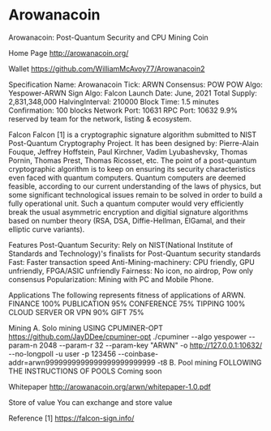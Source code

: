 # Arowanacoin
Arowanacoin: Post-Quantum Security and CPU Mining Coin

Home Page
http://arowanacoin.org/

Wallet
https://github.com/WilliamMcAvoy77/Arowanacoin2

Specification
Name: Arowanacoin
Tick: ARWN
Consensus: POW
POW Algo: Yespower-ARWN
Sign Algo: Falcon
Launch Date: June, 2021
Total Supply: 2,831,348,000
HalvingInterval: 210000
Block Time: 1.5 minutes
Confirmation: 100 blocks
Network Port: 10631
RPC Port: 10632
9.9% reserved by team for the network, listing & ecosystem.

Falcon
Falcon [1] is a cryptographic signature algorithm submitted to NIST Post-Quantum Cryptography Project.
It has been designed by: Pierre-Alain Fouque, Jeffrey Hoffstein, Paul Kirchner, Vadim Lyubashevsky, Thomas Pornin, Thomas Prest, Thomas Ricosset, etc.
The point of a post-quantum cryptographic algorithm is to keep on ensuring its security characteristics even faced with quantum computers. Quantum computers are deemed feasible, according to our current understanding of the laws of physics, but some significant technological issues remain to be solved in order to build a fully operational unit. Such a quantum computer would very efficiently break the usual asymmetric encryption and digitial signature algorithms based on number theory (RSA, DSA, Diffie-Hellman, ElGamal, and their elliptic curve variants).

Features
Post-Quantum Security: Rely on NIST(National Institute of Standards and Technology)'s finalists for Post-Quantum security standards
Fast: Faster transaction speed
Anti-Mining-machinery: CPU friendly, GPU unfriendly, FPGA/ASIC unfriendly
Fairness: No icon, no airdrop, Pow only consensus
Popularization: Mining with PC and Mobile Phone.


Applications
The following represents fitness of applications of ARWN.
FINANCE 100%
PUBLICATION 95%
CONFERENCE 75%
TIPPING 100%
CLOUD SERVER OR VPN 90%
GIFT 75%

Mining
A. Solo mining
USING CPUMINER-OPT
https://github.com/JayDDee/cpuminer-opt
./cpuminer --algo yespower --param-n 2048 --param-r 32 --param-key "ARWN" -o http://127.0.0.1:10632/ --no-longpoll -u user -p 123456 --coinbase-addr=arwn9999999999999999999999999 -t8
B. Pool mining
FOLLOWING THE INSTRUCTIONS OF POOLS
Coming soon

Whitepaper
http://arowanacoin.org/arwn/whitepaper-1.0.pdf

Store of value
You can exchange and store value

Reference
[1] https://falcon-sign.info/

